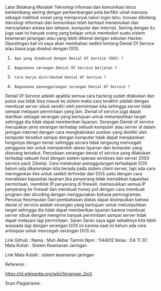 

Latar Belakang Masalah
Teknologi infomasi dan komunikasi terus berkembang seiring dengan perkembangan pola berfikir umat manusia sebagai makhluk sosial yang mempunyai naluri ingin tahu. Inovasi dibidang teknologi informasi dan komunikasi telah berhasil menemukan dan menciptakan antara lain telepon, komputer dan internet. Seiring dengan itu juga saat ini banyak orang yang belajar untuk membobol suatu sistem keamanan jariangan atau yang lebih dikenal dengan sebutan Hacker. Dipostingan kali ini saya akan membahas sedikit tentang Denial Of Service  atau biasa juga disebut dengan DOS.
1.      Apa yang dimaksud dengan Denial Of Service (DOS) ?
2.      Bagaimana serangan Denial Of Service berjalan ?
3.      Cara kerja distributed Denial Of Service ?
4.      Bagaimana penanggulangan serangan Denial Of Service ?
 
Denial Of Service adalah apabila semua cara hacking sudah dilakukan dan putus asa tidak bisa masuk ke sistem maka cara terakhir adalah dengan membuat server sibuk sendiri oleh permintaan kita sehingga server tidak sempat melayani permintaan yang lain. Denial of service juga dapat diartikan sebagai serangan yang bertujuan untuk melumpuhkan target sehingga dia tidak dapat memberikan layanan.
Serangan Denial of service merupakan jenis serangan terhadap sebuah komputer atau server di dalam jaringan internet dengan cara menghabiskan sumber yang dimiliki oleh komputer tersebut sampai dengan komputer tidak dapat menjalankan fungsinya dengan benar sehingga secara tidak langsung mencegah pengguna lain untuk memperoleh akses layanan dari komputer yang diserang tersebut.
Percobaan serangan denial of service yang dilakukan terhadap sebuah host dengan sistem operasi windows dan server 2003 service pack 2(beta).
Cara melakukan penaggulangan terhadapat DOS belum ada dikarenakan kita berada pada sistem client server, tapi ada cara meringankan kita untuk sedikit terhindar dari DOS yaitu dengan cara menaikkan kapasitas layanan jika penyerang tidak menaikkan kapasitas permintaan, memblok IP penyerang di firewall, memasukkan semua IP penyerang ke firewall dan membuat honey pot dengan cara membuat program dan dicoding dengan menggunakan bahasa pemrograman.
Penutup
Kesimpulan
Dari pembahasan diatas dapat disimpulkan bahwa denial of service adalah serangan yang bertujuan untuk melumpuhkan target sehingga dia tidak dapat memberikan layanan karena membuat server sibuk dengan mengirim banyak permintaan sampai server tidak dapat melayani lagi permintaan.
Saran
Saran saya agar sebaiknya kita lebih waspada lagi dengan serangan DOS ini karena saat ini belum ada cara antisipasi untuk mencegah serangan DOS ini.
 
Link Github :
Nama : Muh Akbar Tamrin
Npm : 1144012
Kelas : D4 TI 3C
Mata Kuliah : Sistem Keamanan Jaringan

Link Mata Kuliah : sistem keamanan jaringan


Referensi :

https://id.wikipedia.org/wiki/Serangan_DoS

Scan Plagiarisme :
 
 
 
 
